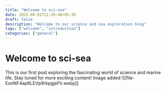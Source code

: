 ```yaml
---
title: "Welcome to sci-sea"
date: 2025-08-01T21:39:48+05:30
draft: false
description: "Welcome to our science and sea exploration blog"
tags: ["welcome", "introduction"]
categories: ["general"]
---
```


# Welcome to sci-sea

This is our first post exploring the fascinating world of science and marine life. Stay tuned for more exciting content!
Image added
![[file-EonNF4ap6LEVp9rkpgjeFh.webp]]
<!-- UPLOADED 2025-08-02 01:04:43-->